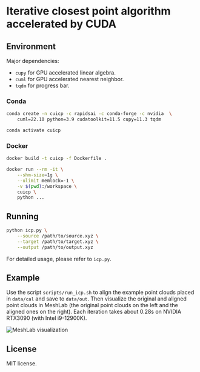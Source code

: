 # Iterative closest point algorithm accelerated by CUDA

## Environment

Major dependencies:

- `cupy` for GPU accelerated linear algebra.
- `cuml` for GPU accelerated nearest neighbor.
- `tqdm` for progress bar.

### Conda

```bash
conda create -n cuicp -c rapidsai -c conda-forge -c nvidia  \
    cuml=22.10 python=3.9 cudatoolkit=11.5 cupy=11.3 tqdm

conda activate cuicp
```

### Docker

```bash
docker build -t cuicp -f Dockerfile .

docker run --rm -it \
    --shm-size=1g \
    --ulimit memlock=-1 \
    -v $(pwd):/workspace \
    cuicp \
    python ...
```

## Running

```bash
python icp.py \
    --source /path/to/source.xyz \
    --target /path/to/target.xyz \
    --output /path/to/output.xyz
```

For detailed usage, please refer to `icp.py`.

## Example

Use the script `scripts/run_icp.sh` to align the example point clouds placed in `data/cal` and save to `data/out`. Then visualize the original and aligned point clouds in MeshLab (the original point clouds on the left and the aligned ones on the right). Each iteration takes about 0.28s on NVIDIA RTX3090 (with Intel i9-12900K).

![MeshLab visualization](static/meshlab_visualization.png)

## License

MIT license.
